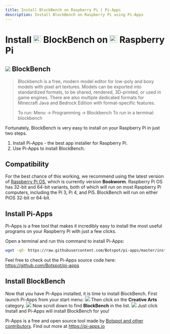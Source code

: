 ```yaml
---
title: Install BlockBench on Raspberry Pi | Pi-Apps
description: Install BlockBench on Raspberry Pi using Pi-Apps
---
```

<div class="simple-install-content content">

# Install <img src="/img/app-icons/BlockBench/icon-64.png" height=24> BlockBench on <img src=/img/other-icons/raspberrypi-icon.svg height=24> Raspberry Pi

## <img src="/img/app-icons/BlockBench/icon-64.png"> BlockBench
> Blockbench is a free, modern model editor for low-poly and boxy models with pixel art textures. Models can be exported into standardized formats, to be shared, rendered, 3D-printed, or used in game engines. There are also multiple dedicated formats for Minecraft Java and Bedrock Edition with format-specific features.
> 
> To run: Menu -> Programming -> Blockbench
> To run in a terminal: blockbench

Fortunately, BlockBench is very easy to install on your Raspberry Pi in just two steps.
1. Install Pi-Apps - the best app installer for Raspberry Pi.
2. Use Pi-Apps to install BlockBench.
</div>
<div class="simple-install-content content">

## Compatibility
For the best chance of this working, we recommend using the latest version of [Raspberry Pi OS](https://www.raspberrypi.com/software/), which is currently version **Bookworm**.
Raspberry Pi OS has 32-bit and 64-bit variants, both of which will run on most Raspberry Pi computers, including the Pi 3, Pi 4, and Pi5.
BlockBench will run on either PiOS 32-bit or 64-bit.
</div>
<div class="simple-install-content content">

## Install Pi-Apps

Pi-Apps is a free tool that makes it incredibly easy to install the most useful programs on your Raspberry Pi with just a few clicks.

Open a terminal and run this command to install Pi-Apps:
```bash
wget -qO- https://raw.githubusercontent.com/Botspot/pi-apps/master/install | bash
```
Feel free to check out the Pi-Apps source code here: https://github.com/Botspot/pi-apps
</div>
<div class="simple-install-content content">

## Install BlockBench

Now that you have Pi-Apps installed, it is time to install BlockBench.
First launch Pi-Apps from your start menu:
<img src="/img/start-menu.png">
Then click on the <b>Creative Arts</b> category.
<img src="/img/category-selections/Creative Arts.png">
Now scroll down to find <b>BlockBench</b> in the list.
<img src="/img/app-icons/BlockBench/app-selection.png">
Just click Install and Pi-Apps will install BlockBench for you!
</div>
<div class="simple-install-content content">

Pi-Apps is a free and open source tool made by [Botspot and other contributors](/about/#contributors). Find out more at https://pi-apps.io
</div>

